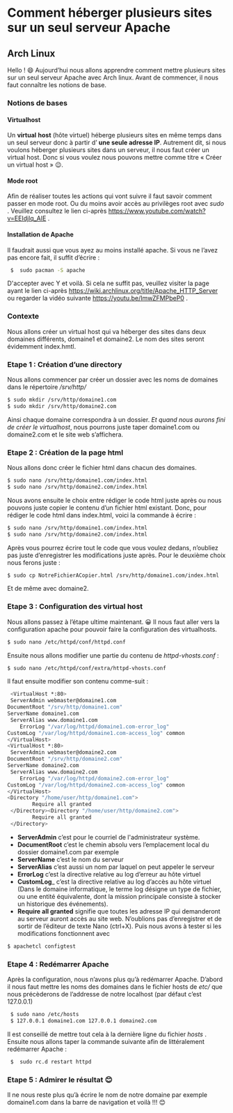 # Comment héberger plusieurs sites sur un seul serveur Apache
## Arch Linux
Hello ! 😄 Aujourd’hui nous allons apprendre comment mettre plusieurs sites sur un seul serveur
Apache avec Arch linux. Avant de commencer, il nous faut connaître les notions de base.

### Notions de bases
#### Virtualhost
Un __virtual__  __host__ (hôte virtuel) héberge plusieurs sites en même temps dans un seul serveur donc à partir d’ __une seule adresse IP__.  Autrement dit, si nous voulons héberger plusieurs sites dans un serveur, il nous faut créer un virtual host. Donc si vous voulez nous pouvons mettre comme titre « Créer un virtual host » 😉.
#### Mode root
Afin de réaliser toutes les actions qui vont suivre il faut savoir comment passer en mode root.
Ou du moins avoir accès au privilèges root avec _sudo_ .
Veuillez consultez le lien ci-après https://www.youtube.com/watch?v=EEIdjlq_AIE . 

#### Installation de Apache
Il faudrait aussi que vous ayez au moins installé apache.  Si vous ne l’avez pas encore fait, il suffit d’écrire :
```sh
 $  sudo pacman -S apache
``` 
D'accepter avec Y et voilà. Si cela ne suffit pas, veuillez visiter la page ayant le lien ci-après https://wiki.archlinux.org/title/Apache_HTTP_Server ou regarder la vidéo suivante https://youtu.be/ImwZFMPbeP0 .

### Contexte 
 Nous allons créer un virtual host qui va héberger des sites dans deux domaines différents, domaine1 et domaine2. Le nom des sites seront évidemment index.hmtl.

### Etape 1 : Création d’une directory
Nous allons commencer par créer un dossier avec les noms de domaines dans le répertoire _/srv/http/_
```sh
$ sudo mkdir /srv/http/domaine1.com
$ sudo mkdir /srv/http/domaine2.com
``` 


Ainsi chaque domaine correspondra à un dossier. _Et quand nous aurons fini de créer le virtualhost_, nous pourrons juste taper domaine1.com ou domaine2.com et le site web s’affichera.

### Etape 2 : Création de la page html
Nous allons donc créer le fichier html dans chacun des domaines.
```sh
$ sudo nano /srv/http/domaine1.com/index.html
$ sudo nano /srv/http/domaine2.com/index.html
``` 

Nous avons ensuite le choix entre rédiger le code html juste après ou nous pouvons juste copier le contenu d’un fichier html existant.
Donc, pour rédiger le code html dans index.html, voici la commande à écrire :

 ```sh
$ sudo nano /srv/http/domaine1.com/index.html
$ sudo nano /srv/http/domaine2.com/index.html
``` 

Après vous pourrez écrire tout le code que vous voulez dedans, n’oubliez pas juste d’enregistrer les modifications juste après. 
Pour le deuxième choix nous ferons juste :
```sh
$ sudo cp NotreFichierACopier.html /srv/http/domaine1.com/index.html
``` 
Et de même avec domaine2.
### Etape 3 : Configuration des virtual host
 Nous allons passez à l’étape ultime maintenant. 😀
Il nous faut aller vers la configuration apache pour pouvoir faire la configuration des virtualhosts.
```sh
$ sudo nano /etc/httpd/conf/httpd.conf
``` 

Ensuite nous allons modifier une partie du contenu de _httpd-vhosts.conf_ :
```sh
$ sudo nano /etc/httpd/conf/extra/httpd-vhosts.conf
``` 

Il faut ensuite modifier son contenu comme-suit :
```sh
 <VirtualHost *:80>
 ServerAdmin webmaster@domaine1.com
DocumentRoot "/srv/http/domaine1.com" 
ServerName domaine1.com
 ServerAlias www.domaine1.com
 	ErrorLog "/var/log/httpd/domaine1.com-error_log" 
CustomLog "/var/log/httpd/domaine1.com-access_log" common 
</VirtualHost> 
<VirtualHost *:80>
 ServerAdmin webmaster@domaine2.com
DocumentRoot "/srv/http/domaine2.com" 
ServerName domaine2.com
 ServerAlias www.domaine2.com
 	ErrorLog "/var/log/httpd/domaine2.com-error_log" 
CustomLog "/var/log/httpd/domaine2.com-access_log" common 
</VirtualHost> 
<Directory "/home/user/http/domaine1.com">
        Require all granted
 </Directory><Directory "/home/user/http/domaine2.com">
        Require all granted
 </Directory>
``` 
- __ServerAdmin__ c’est pour le courriel de l'administrateur système.
- __DocumentRoot__ c’est le chemin absolu vers l’emplacement local du dossier domaine1.com par exemple
- __ServerName__ c’est le nom du serveur
- __ServerAlias__ c’est aussi un nom par laquel on peut appeler le serveur
- __ErrorLog__ c’est la directive relative au log d’erreur au hôte virtuel
- __CustomLog___  c’est la directive relative au log d’accès au hôte virtuel (Dans le domaine informatique, le terme log désigne un type de fichier, ou une entité équivalente, dont la mission principale consiste à stocker un historique des événements).
- __Require all granted__ signifie que toutes les adresse IP qui demanderont au serveur auront accès au site web. 
N’oublions pas d’enregistrer et de sortir de l’éditeur de texte Nano (ctrl+X). 
Puis nous avons à tester si les modifications fonctionnent avec 
```sh
$ apachetcl configtest
``` 

###  Etape 4 : Redémarrer Apache
Après la configuration, nous n’avons plus qu’à redémarrer Apache.
D’abord il nous faut mettre les noms des domaines dans le fichier hosts de _etc/_ que nous précèderons de l’addresse de notre localhost (par défaut c’est 127.0.0.1)
```sh
 $ sudo nano /etc/hosts
 $ 127.0.0.1 domaine1.com 127.0.0.1 domaine2.com
``` 
Il est conseillé de mettre tout cela à la dernière ligne du fichier _hosts_ .
Ensuite nous allons taper la commande suivante afin de littéralement redémarrer Apache :
```sh
 $  sudo rc.d restart httpd
``` 

### Etape 5 : Admirer le résultat 😊
Il ne nous reste plus qu’à écrire le nom de notre domaine par exemple domaine1.com dans la barre de navigation et voilà !!! 😊

